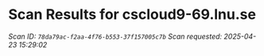 # Scan Results for cscloud9-69.lnu.se

*Scan ID: `78da79ac-f2aa-4f76-b553-37f157005c7b`*
*Scan requested: 2025-04-23 15:29:02*

